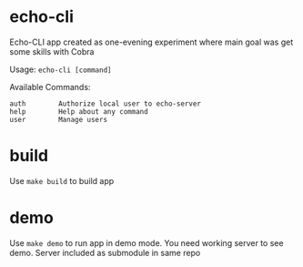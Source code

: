 # echo-cli

Echo-CLI app created as one-evening experiment where main goal was get some skills with Cobra

Usage:
  `echo-cli [command]`

Available Commands:
  ```
  auth        Authorize local user to echo-server
  help        Help about any command
  user        Manage users
```

# build

Use `make build` to build app

# demo

Use `make demo` to run app in demo mode. You need working server to see demo. Server included as submodule in same repo
